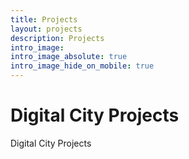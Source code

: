 ```yaml
---
title: Projects
layout: projects
description: Projects
intro_image:
intro_image_absolute: true
intro_image_hide_on_mobile: true
---
```


# Digital City Projects

Digital City Projects
